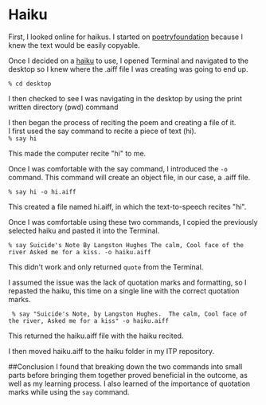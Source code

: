 # Haiku

First, I looked online for haikus.  I started on [poetryfoundation](https://www.poetryfoundation.org/categories/haiku) because I knew the text would be easily copyable. 

Once I decided on a [haiku](https://www.poetryfoundation.org/poems/147906/suicide39s-note) to use, I opened Terminal and navigated to the desktop so I knew where the .aiff file I was creating was going to end up.
 
 `% cd desktop`  
 
I then checked to see I was navigating in the desktop by using the print written directory (pwd) command

I then began the process of reciting the poem and creating a file of it.  
I first used the say command to recite a piece of text (hi).      
`% say hi`

This made the computer recite "hi" to me.
 
Once I was comfortable with the say command, I introduced the `-o` command.  This command will create an object file, in our case, a .aiff file.

`% say hi -o hi.aiff`

This created a file named hi.aiff, in which the text-to-speech recites "hi".

Once I was comfortable using these two commands, I copied the previously selected haiku and pasted it into the Terminal.

`% say Suicide's Note
By Langston Hughes
The calm,
Cool face of the river
Asked me for a kiss. -o haiku.aiff`

This didn't work and only returned `quote` from the Terminal.

I assumed the issue was the lack of quotation marks and formatting, so I repasted the haiku, this time on a single line with the correct quotation marks.

` % say "Suicide's Note, by Langston Hughes.  The calm, Cool face of the river, Asked me for a kiss" -o haiku.aiff`

This returned the haiku.aiff file with the haiku recited.

I then moved haiku.aiff to the haiku folder in my ITP repository.

##Conclusion
I found that breaking down the two commands into small parts before bringing them together proved beneficial in the outcome, as well as my learning process.  I also learned of the importance of quotation marks while using the `say` command. 




   
